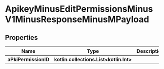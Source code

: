 
# ApikeyMinusEditPermissionsMinusV1MinusResponseMinusMPayload

## Properties
Name | Type | Description | Notes
------------ | ------------- | ------------- | -------------
**aPkiPermissionID** | **kotlin.collections.List&lt;kotlin.Int&gt;** |  | 



